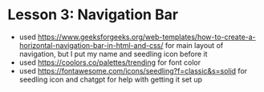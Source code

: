 # Lesson 3: Navigation Bar

* used https://www.geeksforgeeks.org/web-templates/how-to-create-a-horizontal-navigation-bar-in-html-and-css/ for main layout of navigation, but I put my name and seedling icon before it
* used https://coolors.co/palettes/trending for font color
* used https://fontawesome.com/icons/seedling?f=classic&s=solid for seedling icon and chatgpt for help with getting it set up
